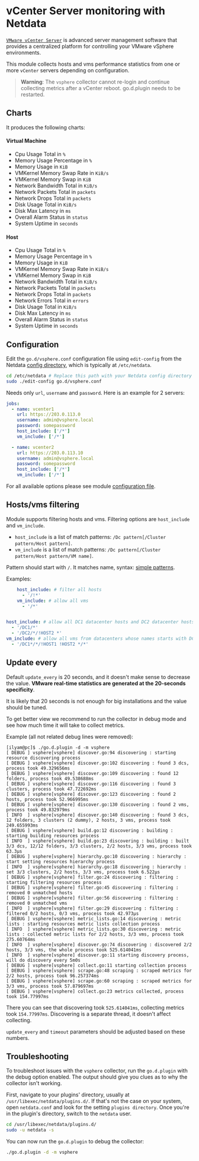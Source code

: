 <!--
title: "vCenter Server monitoring with Netdata"
description: "Monitor the health and performance of vCenter servers with zero configuration, per-second metric granularity, and interactive visualizations."
custom_edit_url: https://github.com/netdata/go.d.plugin/edit/master/modules/vsphere/README.md
sidebar_label: "vCenter Servers"
-->

# vCenter Server monitoring with Netdata

[`VMware vCenter Server`](https://www.vmware.com/products/vcenter-server.html) is advanced server management software
that provides a centralized platform for controlling your VMware vSphere environments.

This module collects hosts and vms performance statistics from one or more `vCenter` servers depending on configuration.

> **Warning**: The `vsphere` collector cannot re-login and continue collecting metrics after a vCenter reboot.
> go.d.plugin needs to be restarted.

## Charts

It produces the following charts:

#### Virtual Machine

- Cpu Usage Total in `%`
- Memory Usage Percentage in `%`
- Memory Usage in `KiB`
- VMKernel Memory Swap Rate in `KiB/s`
- VMKernel Memory Swap in `KiB`
- Network Bandwidth Total in `KiB/s`
- Network Packets Total in `packets`
- Network Drops Total in `packets`
- Disk Usage Total in `KiB/s`
- Disk Max Latency in `ms`
- Overall Alarm Status in `status`
- System Uptime in `seconds`

#### Host

- Cpu Usage Total in `%`
- Memory Usage Percentage in `%`
- Memory Usage in `KiB`
- VMKernel Memory Swap Rate in `KiB/s`
- VMKernel Memory Swap in `KiB`
- Network Bandwidth Total in `KiB/s`
- Network Packets Total in `packets`
- Network Drops Total in `packets`
- Network Errors Total in `errors`
- Disk Usage Total in `KiB/s`
- Disk Max Latency in `ms`
- Overall Alarm Status in `status`
- System Uptime in `seconds`

## Configuration

Edit the `go.d/vsphere.conf` configuration file using `edit-config` from the
Netdata [config directory](https://learn.netdata.cloud/docs/configure/nodes), which is typically at `/etc/netdata`.

```bash
cd /etc/netdata # Replace this path with your Netdata config directory
sudo ./edit-config go.d/vsphere.conf
```

Needs only `url`, `username` and `password`. Here is an example for 2 servers:

```yaml
jobs:
  - name: vcenter1
    url: https://203.0.113.0
    username: admin@vsphere.local
    password: somepassword
    host_include: ['/*']
    vm_include: ['/*']

  - name: vcenter2
    url: https://203.0.113.10
    username: admin@vsphere.local
    password: somepassword
    host_include: ['/*']
    vm_include: ['/*']
```

For all available options please see
module [configuration file](https://github.com/netdata/go.d.plugin/blob/master/config/go.d/vsphere.conf).

## Hosts/vms filtering

Module supports filtering hosts and vms. Filtering options are `host_include` and `vm_include`.

- `host_include` is a list of match patterns: `/Dc pattern[/Cluster pattern/Host pattern]`.
- `vm_include` is a list of match patterns: `/Dc pattern[/Cluster pattern/Host pattern/VM name]`.

Pattern should start with `/`. It matches name,
syntax: [simple patterns](https://docs.netdata.cloud/libnetdata/simple_pattern/).

Examples:

```yaml
    host_include: # filter all hosts
      - '/!*'
    vm_include: # allow all vms
      - '/*'
```

```yaml

host_include: # allow all DC1 datacenter hosts and DC2 datacenter hosts except HOST2
  - '/DC1/*'
  - '/DC2/*/!HOST2 *'
vm_include: # allow all vms from datacenters whose names starts with DC1 and from all hosts except HOST1 and HOST2
  - '/DC1*/*/!HOST1 !HOST2 */*'
```  

## Update every

Default `update_every` is 20 seconds, and it doesn't make sense to decrease the value. **VMware real-time statistics are
generated at the 20-seconds specificity**.

It is likely that 20 seconds is not enough for big installations and the value should be tuned.

To get better view we recommend to run the collector in debug mode and see how much time it will take to collect
metrics.

Example (all not related debug lines were removed):

```
[ilyam@pc]$ ./go.d.plugin -d -m vsphere
[ DEBUG ] vsphere[vsphere] discover.go:94 discovering : starting resource discovering process
[ DEBUG ] vsphere[vsphere] discover.go:102 discovering : found 3 dcs, process took 49.329656ms
[ DEBUG ] vsphere[vsphere] discover.go:109 discovering : found 12 folders, process took 49.538688ms
[ DEBUG ] vsphere[vsphere] discover.go:116 discovering : found 3 clusters, process took 47.722692ms
[ DEBUG ] vsphere[vsphere] discover.go:123 discovering : found 2 hosts, process took 52.966995ms
[ DEBUG ] vsphere[vsphere] discover.go:130 discovering : found 2 vms, process took 49.832979ms
[ INFO  ] vsphere[vsphere] discover.go:140 discovering : found 3 dcs, 12 folders, 3 clusters (2 dummy), 2 hosts, 3 vms, process took 249.655993ms
[ DEBUG ] vsphere[vsphere] build.go:12 discovering : building : starting building resources process
[ INFO  ] vsphere[vsphere] build.go:23 discovering : building : built 3/3 dcs, 12/12 folders, 3/3 clusters, 2/2 hosts, 3/3 vms, process took 63.3µs
[ DEBUG ] vsphere[vsphere] hierarchy.go:10 discovering : hierarchy : start setting resources hierarchy process
[ INFO  ] vsphere[vsphere] hierarchy.go:18 discovering : hierarchy : set 3/3 clusters, 2/2 hosts, 3/3 vms, process took 6.522µs
[ DEBUG ] vsphere[vsphere] filter.go:24 discovering : filtering : starting filtering resources process
[ DEBUG ] vsphere[vsphere] filter.go:45 discovering : filtering : removed 0 unmatched hosts
[ DEBUG ] vsphere[vsphere] filter.go:56 discovering : filtering : removed 0 unmatched vms
[ INFO  ] vsphere[vsphere] filter.go:29 discovering : filtering : filtered 0/2 hosts, 0/3 vms, process took 42.973µs
[ DEBUG ] vsphere[vsphere] metric_lists.go:14 discovering : metric lists : starting resources metric lists collection process
[ INFO  ] vsphere[vsphere] metric_lists.go:30 discovering : metric lists : collected metric lists for 2/2 hosts, 3/3 vms, process took 275.60764ms
[ INFO  ] vsphere[vsphere] discover.go:74 discovering : discovered 2/2 hosts, 3/3 vms, the whole process took 525.614041ms
[ INFO  ] vsphere[vsphere] discover.go:11 starting discovery process, will do discovery every 5m0s
[ DEBUG ] vsphere[vsphere] collect.go:11 starting collection process
[ DEBUG ] vsphere[vsphere] scrape.go:48 scraping : scraped metrics for 2/2 hosts, process took 96.257374ms
[ DEBUG ] vsphere[vsphere] scrape.go:60 scraping : scraped metrics for 3/3 vms, process took 57.879697ms
[ DEBUG ] vsphere[vsphere] collect.go:23 metrics collected, process took 154.77997ms

```

There you can see that discovering took `525.614041ms`, collecting metrics took `154.77997ms`. Discovering is a separate
thread, it doesn't affect collecting.

`update_every` and `timeout` parameters should be adjusted based on these numbers.

## Troubleshooting

To troubleshoot issues with the `vsphere` collector, run the `go.d.plugin` with the debug option enabled. The output
should give you clues as to why the collector isn't working.

First, navigate to your plugins' directory, usually at `/usr/libexec/netdata/plugins.d/`. If that's not the case on your
system, open `netdata.conf` and look for the setting `plugins directory`. Once you're in the plugin's directory, switch
to the `netdata` user.

```bash
cd /usr/libexec/netdata/plugins.d/
sudo -u netdata -s
```

You can now run the `go.d.plugin` to debug the collector:

```bash
./go.d.plugin -d -m vsphere
```
